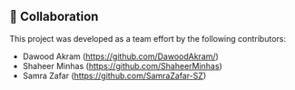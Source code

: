 ## 👥 Collaboration

This project was developed as a team effort by the following contributors:

- Dawood Akram (https://github.com/DawoodAkram/)
- Shaheer Minhas (https://github.com/ShaheerMinhas)
- Samra Zafar (https://github.com/SamraZafar-SZ)


